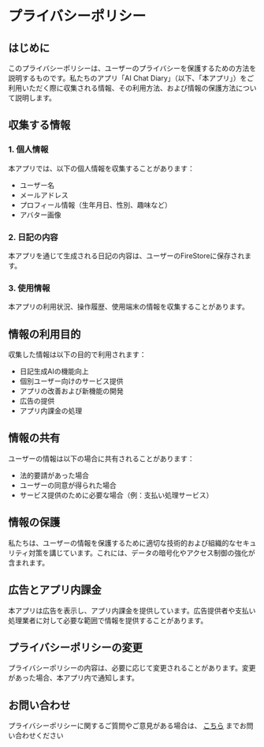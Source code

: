 # プライバシーポリシー

## はじめに

このプライバシーポリシーは、ユーザーのプライバシーを保護するための方法を説明するものです。私たちのアプリ「AI Chat Diary」（以下、「本アプリ」）をご利用いただく際に収集される情報、その利用方法、および情報の保護方法について説明します。

## 収集する情報

### 1. 個人情報
本アプリでは、以下の個人情報を収集することがあります：
- ユーザー名
- メールアドレス
- プロフィール情報（生年月日、性別、趣味など）
- アバター画像

### 2. 日記の内容
本アプリを通じて生成される日記の内容は、ユーザーのFireStoreに保存されます。

### 3. 使用情報
本アプリの利用状況、操作履歴、使用端末の情報を収集することがあります。

## 情報の利用目的

収集した情報は以下の目的で利用されます：
- 日記生成AIの機能向上
- 個別ユーザー向けのサービス提供
- アプリの改善および新機能の開発
- 広告の提供
- アプリ内課金の処理

## 情報の共有

ユーザーの情報は以下の場合に共有されることがあります：
- 法的要請があった場合
- ユーザーの同意が得られた場合
- サービス提供のために必要な場合（例：支払い処理サービス）

## 情報の保護

私たちは、ユーザーの情報を保護するために適切な技術的および組織的なセキュリティ対策を講じています。これには、データの暗号化やアクセス制御の強化が含まれます。

## 広告とアプリ内課金

本アプリは広告を表示し、アプリ内課金を提供しています。広告提供者や支払い処理業者に対して必要な範囲で情報を提供することがあります。

## プライバシーポリシーの変更

プライバシーポリシーの内容は、必要に応じて変更されることがあります。変更があった場合、本アプリ内で通知します。

## お問い合わせ

プライバシーポリシーに関するご質問やご意見がある場合は、 [こちら](https://docs.google.com/forms/d/1iQAL924rR2eN78benL6ClnphQWl_ZFAfAbyQywCM83U/viewform?edit_requested=true) までお問い合わせください

